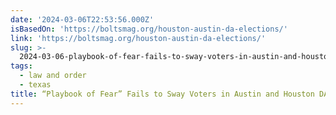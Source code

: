 ```yaml
---
date: '2024-03-06T22:53:56.000Z'
isBasedOn: 'https://boltsmag.org/houston-austin-da-elections/'
link: 'https://boltsmag.org/houston-austin-da-elections/'
slug: >-
  2024-03-06-playbook-of-fear-fails-to-sway-voters-in-austin-and-houston-da-races-or-bo
tags:
  - law and order
  - texas
title: “Playbook of Fear” Fails to Sway Voters in Austin and Houston DA Races | Bo
---
```


